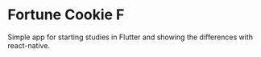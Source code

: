 # Fortune Cookie F
Simple app for starting studies in Flutter  and showing the differences with react-native.

<p float="left">
  
</p>